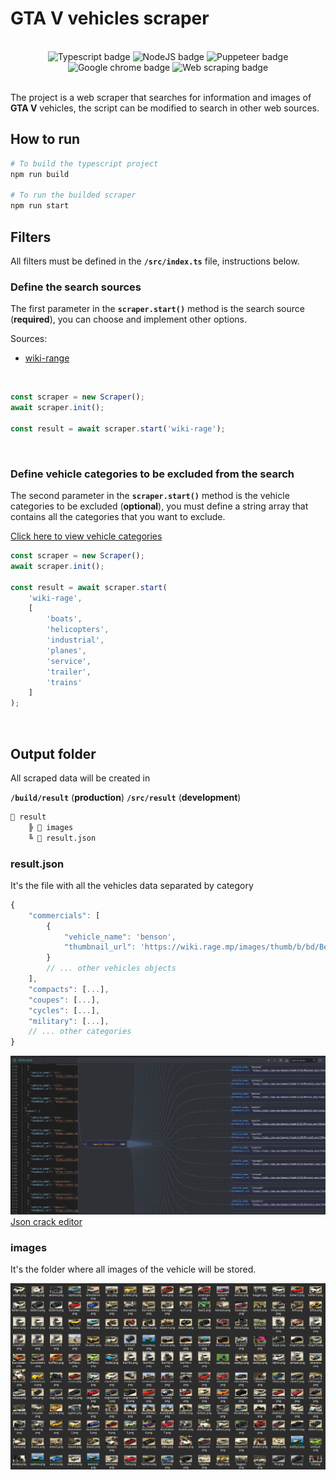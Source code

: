 # GTA V vehicles scraper

<div align="center"></br>
  <img alt="Typescript badge" src="https://img.shields.io/badge/Typescript-00B1EA?style=for-the-badge&logo=typescript&logoColor=white" />
  <img alt="NodeJS badge" src="https://img.shields.io/badge/Node.js-90C53F?style=for-the-badge&logo=node.js&logoColor=white"/>
  <img alt="Puppeteer badge" src="https://img.shields.io/badge/PUPPETEER-03bb85?style=for-the-badge" />
  <img alt="Google chrome badge" src="https://img.shields.io/badge/Google_chrome-4285F4?style=for-the-badge&logo=Google-chrome&logoColor=white" />
  <img alt="Web scraping badge" src="https://img.shields.io/badge/Web scraping-DD3222?style=for-the-badge" />
</div></br>

The project is a web scraper that searches for information and images of **GTA V** vehicles, the script can be modified to search in other web sources.

## How to run

```bash
# To build the typescript project
npm run build

# To run the builded scraper
npm run start
```

## Filters

All filters must be defined in the **`/src/index.ts`** file, instructions below.

### Define the search sources

The first parameter in the **`scraper.start()`** method is the search source (**required**), you can choose and implement other options.

Sources:

-   [wiki-range](https://wiki.rage.mp/index.php?title=Vehicles)

</br>

```ts
const scraper = new Scraper();
await scraper.init();

const result = await scraper.start('wiki-rage');
```

</br>

### Define vehicle categories to be excluded from the search

The second parameter in the **`scraper.start()`** method is the vehicle categories to be excluded (**optional**), you must define a string array that contains all the categories that you want to exclude.

[Click here to view vehicle categories](docs/vehicleCategories.md)

```ts
const scraper = new Scraper();
await scraper.init();

const result = await scraper.start(
    'wiki-rage', 
    [
        'boats',
        'helicopters',
        'industrial',
        'planes',
        'service',
        'trailer',
        'trains'
    ]
);
```

<br/>

## Output folder

All scraped data will be created in

**`/build/result`** (**production**)
**`/src/result`** (**development**)

```bash
📁 result
    ╠ 📁 images
    ╚ 📄 result.json
```

### result.json

It's the file with all the vehicles data separated by category

[]()

```js
{
    "commercials": [
        {
            "vehicle_name": 'benson',
            "thumbnail_url": 'https://wiki.rage.mp/images/thumb/b/bd/Benson.png/164px-Benson.png',
        }
        // ... other vehicles objects
    ],
    "compacts": [...],
    "coupes": [...],
    "cycles": [...],
    "military": [...],
    // ... other categories
}
```

![sample image](docs/images/2.png)
[Json crack editor](https://jsoncrack.com/editor)

### images

It's the folder where all images of the vehicle will be stored.

![sample image](docs/images/1.png)
